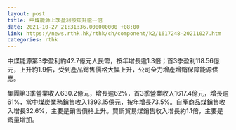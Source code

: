```yaml
---
layout: post
title: 中煤能源上季盈利按年升逾一倍
date: 2021-10-27 21:31:36.000000000 +08:00
link: https://news.rthk.hk/rthk/ch/component/k2/1617248-20211027.htm
categories: rthk
---
```


中煤能源第3季盈利約42.7億元人民幣，按年增長逾1.3倍；首3季盈利118.56億元，上升約1.9倍，受到產品銷售價格大幅上升，公司全力增產增銷保障能源供應。

集團第3季營業收入630.2億元，增長逾62%，首3季營業收入1617.4億元，增長逾61%，當中煤炭業務銷售收入1393.15億元，按年增長73.5%。自產商品煤銷售收入增長32.6%，主要是銷售價格上升。買斷貿易煤銷售收入增長約1.1倍，主要是銷量增加。
